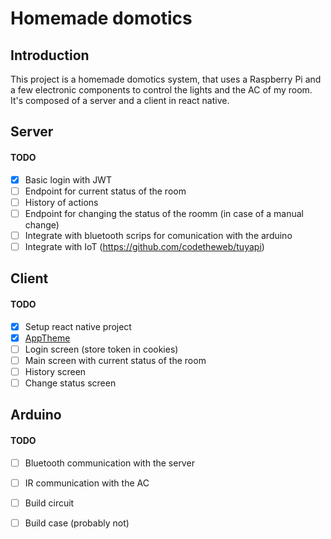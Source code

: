 # Homemade domotics

## Introduction

This project is a homemade domotics system, that uses a Raspberry Pi and a few electronic components to control the lights and the AC of my room. It's composed of a server and a client in react native.

## Server
#### TODO
- [x] Basic login with JWT
- [ ] Endpoint for current status of the room
- [ ] History of actions
- [ ] Endpoint for changing the status of the roomm (in case of a manual change)
- [ ] Integrate with bluetooth scrips for comunication with the arduino
- [ ] Integrate with IoT (https://github.com/codetheweb/tuyapi)

## Client
#### TODO
- [X] Setup react native project
- [X] [AppTheme](https://www.realtimecolors.com/dashboard?colors=d6e2f5-03070c-142d52-141f2e-2f67bc&fonts=Poppins-Poppins)
- [ ] Login screen (store token in cookies)
- [ ] Main screen with current status of the room
- [ ] History screen
- [ ] Change status screen

## Arduino
#### TODO
- [ ] Bluetooth communication with the server
- [ ] IR communication with the AC
- [ ] Build circuit
- [ ] Build case (probably not)


